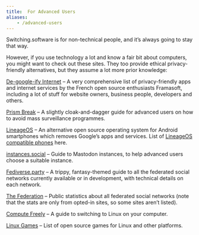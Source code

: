 ```yaml
---
title:  For Advanced Users
aliases:
    - /advanced-users
---
```


Switching.software is for non-technical people, and it’s always going to stay that way.

However, if you use technology a lot and know a fair bit about computers, you might want to check out these sites. They too provide ethical privacy-friendly alternatives, but they assume a lot more prior knowledge:

[De-google-ify Internet][de-google] – A very comprehensive list of privacy-friendly apps and internet services by the French open source enthusiasts Framasoft, including a lot of stuff for website owners, business people, developers and others.

[Prism Break][prism] – A slightly cloak-and-dagger guide for advanced users on how to avoid mass surveillance programmes.

[LineageOS][lineage] – An alternative open source operating system for Android smartphones which removes Google’s apps and services. List of [LineageOS compatible phones][lineage-devices] here.

[instances.social][instances] – Guide to Mastodon instances, to help advanced users choose a suitable instance.

[Fediverse.party][fediverse] – A trippy, fantasy-themed guide to all the federated social networks currently available or in development, with technical details on each network.

[The Federation][federation] – Public statistics about all federated social networks (note that the stats are only from opted-in sites, so some sites aren’t listed).

[Compute Freely][compute-freely] – A guide to switching to Linux on your computer.

[Linux Games][linux-games] – List of open source games for Linux and other platforms.

[de-google]: https://degooglisons-internet.org/en/alternatives
[prism]: https://prism-break.org/en/
[lineage]: https://lineageos.org/
[lineage-devices]: https://download.lineageos.org/
[instances]: https://instances.social/
[fediverse]: https://fediverse.party/
[federation]: https://the-federation.info/
[compute-freely]: https://computefreely.org/
[linux-games]: https://gitlab.com/Ashpex/Linux_Games
